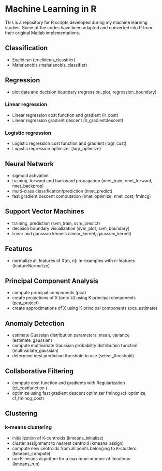 # Machine Learning in R

This is a repository for R scripts developed during my machine learning studies. Some of the codes have been adapted and converted into R from their original Matlab implementations. 

## Classification ##

- Euclidean (euclidean_classifier)
- Mahalanobis (mahalanobis_classifier)

## Regression ##

- plot data and decision boundary (regression_plot, regression_boundary)

### Linear regression ###

- Linear regression cost function and gradient (lr_cost)
- Linear regression gradient descent (lr_gradientdescent)

### Logistic regression ###

- Logistic regression cost function and gradient (logr_cost)
- Logistic regression optimizer (logr_optimize)

## Neural Network ##

- sigmoid activation
- training, forward and backward propagation (nnet_train, nnet_forward, nnet_backprop)
- multi-class classification/prediction (nnet_predict)
- fast gradient descent computation (nnet_optimize, nnet_cost, fmincg)

## Support Vector Machines ##

- training, prediction (svm_train, svm_predict)
- decision boundary visualization (svm_plot, svm_boundary)
- linear and gaussian kernels (linear_kernel, gaussian_kernel)

## Features ##

- normalize all features of X[m, n]: m-examples with n-features (featureNormalize)

## Principal Component Analysis ##

- compute principal components (pca)
- create projections of X (onto U) using K principal components (pca_project)
- create approximations of X using K principal components (pca_estimate)

## Anomaly Detection ##

- estimate Guassian distribution parameters: mean, variance (estimate_gaussian)
- compute multivariate Gaussian probability distribution function (multivariate_gaussian)
- determine best prediction threshold to use (select_threshold)

## Collaborative Filtering ##

- compute cost function and gradients with Regularization (cf_costfunction )
- optimize using fast gradient descent optimizer fmincg (cf_optimize, cf_fmincg_cost)

## Clustering ##

### k-means clustering ###

- initialization of K-centroids (kmeans_initialize)
- cluster assignment to nearest centroid (kmeans_assign)
- compute new centroids from all points belonging to K-clusters (kmeans_compute)
- run K-means algorithm for a maximum number of iterations (kmeans_run)
